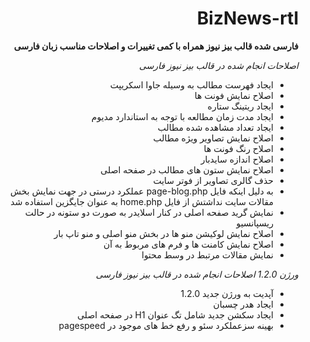 <div dir="rtl" align="right">

# BizNews-rtl
**فارسی شده قالب بیز نیوز همراه با کمی تغییرات و اصلاحات مناسب زبان فارسی** 

*اصلاحات انجام شده در قالب بیز نیوز فارسی*
 - ایجاد فهرست مطالب به وسیله جاوا اسکریپت 
 - اصلاح نمایش فونت ها
 - ایجاد ریتینگ ستاره 
 - ایجاد مدت زمان مطالعه با توجه به استاندارد مدیوم
 - ایجاد تعداد مشاهده شده مطالب
 - اصلاح نمایش تصاویر ویژه مطالب
 - اصلاح رنگ فونت ها 
 - اصلاح اندازه سایدبار
 - اصلاح نمایش ستون های مطالب در صفحه اصلی
 - حذف گالری تصاویر از فوتر سایت
 - به دلیل اینکه فایل  page-blog.php عملکرد درستی در جهت نمایش بخش مقالات سایت نداشتش از فایل home.php به عنوان جایگزین استفاده شد
 - نمایش گرید صفحه اصلی در کنار اسلایدر به صورت دو ستونه در حالت ریسپانسیو
 - اصلاح نمایش لوکیشن منو ها در بخش منو اصلی و منو تاپ بار
 - اصلاح نمایش کامنت ها و فرم های مربوط به آن
 - نمایش مقالات مرتبط در وسط محتوا

 *ورژن 1.2.0 اصلاحات انجام شده در قالب بیز نیوز فارسی*
  - آپدیت به ورژن جدید 1.2.0
 - ایجاد هدر چسبان
  - ایجاد سکشن جدید شامل تگ عنوان H1 در صفحه اصلی
 - بهینه سزعملکرد سئو و رفع خط های موجود در pagespeed

 </div>